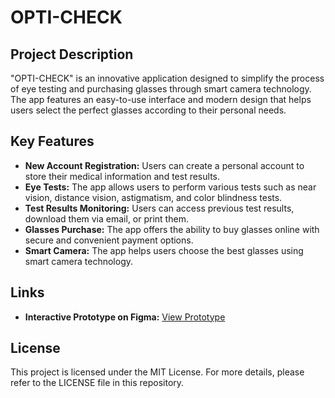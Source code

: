 # OPTI-CHECK 
## Project Description
"OPTI-CHECK" is an innovative application designed to simplify the process of eye testing and purchasing glasses through smart camera technology. The app features an easy-to-use interface and modern design that helps users select the perfect glasses according to their personal needs.

## Key Features
- **New Account Registration:** Users can create a personal account to store their medical information and test results.
- **Eye Tests:** The app allows users to perform various tests such as near vision, distance vision, astigmatism, and color blindness tests.
- **Test Results Monitoring:** Users can access previous test results, download them via email, or print them.
- **Glasses Purchase:** The app offers the ability to buy glasses online with secure and convenient payment options.
- **Smart Camera:** The app helps users choose the best glasses using smart camera technology.

## Links
- **Interactive Prototype on Figma:** [View Prototype](https://www.figma.com/proto/5qE2XhNDyBYY0Ii86dwDUy/(-OPTI-CHECK-)?node-id=1-16&t=8338V2f8TMEFM5Yw-1)

## License
This project is licensed under the MIT License. For more details, please refer to the LICENSE file in this repository.

